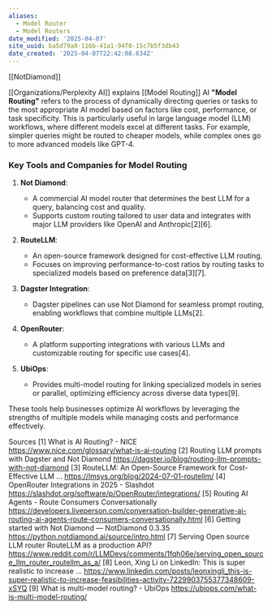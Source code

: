 ```yaml
---
aliases:
  - Model Router
  - Model Routers
date_modified: '2025-04-07'
site_uuid: ba5d79a8-116b-41a1-94f0-15c7b5f3db43
date_created: '2025-04-07T22:42:08.634Z'
---
```


[[NotDiamond]]


[[Organizations/Perplexity AI]] explains [[Model Routing]]
AI **"Model Routing"** refers to the process of dynamically directing queries or tasks to the most appropriate AI model based on factors like cost, performance, or task specificity. This is particularly useful in large language model (LLM) workflows, where different models excel at different tasks. For example, simpler queries might be routed to cheaper models, while complex ones go to more advanced models like GPT-4.

### Key Tools and Companies for Model Routing

1. **Not Diamond**:
   - A commercial AI model router that determines the best LLM for a query, balancing cost and quality.
   - Supports custom routing tailored to user data and integrates with major LLM providers like OpenAI and Anthropic[2][6].

2. **RouteLLM**:
   - An open-source framework designed for cost-effective LLM routing.
   - Focuses on improving performance-to-cost ratios by routing tasks to specialized models based on preference data[3][7].

3. **Dagster Integration**:
   - Dagster pipelines can use Not Diamond for seamless prompt routing, enabling workflows that combine multiple LLMs[2].

4. **OpenRouter**:
   - A platform supporting integrations with various LLMs and customizable routing for specific use cases[4].

5. **UbiOps**:
   - Provides multi-model routing for linking specialized models in series or parallel, optimizing efficiency across diverse data types[9].

These tools help businesses optimize AI workflows by leveraging the strengths of multiple models while managing costs and performance effectively.

Sources
[1] What is AI Routing? - NICE https://www.nice.com/glossary/what-is-ai-routing
[2] Routing LLM prompts with Dagster and Not Diamond https://dagster.io/blog/routing-llm-prompts-with-not-diamond
[3] RouteLLM: An Open-Source Framework for Cost-Effective LLM ... https://lmsys.org/blog/2024-07-01-routellm/
[4] OpenRouter Integrations in 2025 - Slashdot https://slashdot.org/software/p/OpenRouter/integrations/
[5] Routing AI Agents - Route Consumers Conversationally https://developers.liveperson.com/conversation-builder-generative-ai-routing-ai-agents-route-consumers-conversationally.html
[6] Getting started with Not Diamond — NotDiamond 0.3.35 https://python.notdiamond.ai/source/intro.html
[7] Serving Open source LLM router RouteLLM as a production API? https://www.reddit.com/r/LLMDevs/comments/1fqh06e/serving_open_source_llm_router_routellm_as_a/
[8] Leon, Xing Li on LinkedIn: This is super realistic to increase ... https://www.linkedin.com/posts/leonxingli_this-is-super-realistic-to-increase-feasibilities-activity-7229903755377348609-xSYQ
[9] What is multi-model routing? - UbiOps https://ubiops.com/what-is-multi-model-routing/